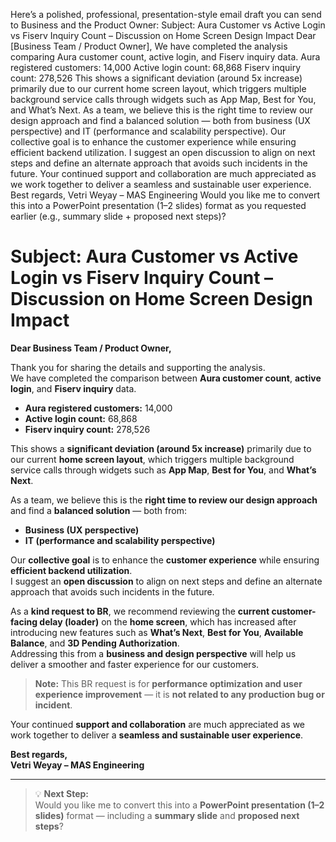 Here’s a polished, professional, presentation-style email draft you can send to Business and the Product Owner:
Subject: Aura Customer vs Active Login vs Fiserv Inquiry Count – Discussion on Home Screen Design Impact
Dear [Business Team / Product Owner],
We have completed the analysis comparing Aura customer count, active login, and Fiserv inquiry data.
Aura registered customers: 14,000
Active login count: 68,868
Fiserv inquiry count: 278,526
This shows a significant deviation (around 5x increase) primarily due to our current home screen layout, which triggers multiple background service calls through widgets such as App Map, Best for You, and What’s Next.
As a team, we believe this is the right time to review our design approach and find a balanced solution — both from business (UX perspective) and IT (performance and scalability perspective).
Our collective goal is to enhance the customer experience while ensuring efficient backend utilization.
I suggest an open discussion to align on next steps and define an alternate approach that avoids such incidents in the future.
Your continued support and collaboration are much appreciated as we work together to deliver a seamless and sustainable user experience.
Best regards,
Vetri
Weyay – MAS Engineering
Would you like me to convert this into a PowerPoint presentation (1–2 slides) format as you requested earlier (e.g., summary slide + proposed next steps)?




# Subject: Aura Customer vs Active Login vs Fiserv Inquiry Count – Discussion on Home Screen Design Impact  

**Dear Business Team / Product Owner,**

Thank you for sharing the details and supporting the analysis.  
We have completed the comparison between **Aura customer count**, **active login**, and **Fiserv inquiry** data.  

- **Aura registered customers:** 14,000  
- **Active login count:** 68,868  
- **Fiserv inquiry count:** 278,526  

This shows a **significant deviation (around 5x increase)** primarily due to our current **home screen layout**, which triggers multiple background service calls through widgets such as **App Map**, **Best for You**, and **What’s Next**.  

As a team, we believe this is the **right time to review our design approach** and find a **balanced solution** — both from:  
- **Business (UX perspective)**  
- **IT (performance and scalability perspective)**  

Our **collective goal** is to enhance the **customer experience** while ensuring **efficient backend utilization**.  
I suggest an **open discussion** to align on next steps and define an alternate approach that avoids such incidents in the future.  

As a **kind request to BR**, we recommend reviewing the **current customer-facing delay (loader)** on the **home screen**, which has increased after introducing new features such as **What’s Next**, **Best for You**, **Available Balance**, and **3D Pending Authorization**.  
Addressing this from a **business and design perspective** will help us deliver a smoother and faster experience for our customers.  

> **Note:** This BR request is for **performance optimization and user experience improvement** — it is **not related to any production bug or incident**.

Your continued **support and collaboration** are much appreciated as we work together to deliver a **seamless and sustainable user experience**.  

**Best regards,**  
**Vetri Weyay – MAS Engineering**

---

> 💡 **Next Step:**  
Would you like me to convert this into a **PowerPoint presentation (1–2 slides)** format — including a **summary slide** and **proposed next steps**?